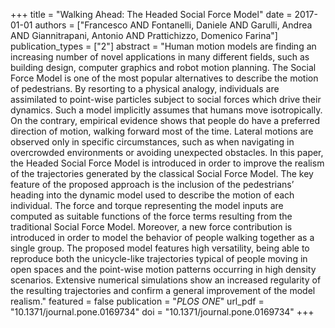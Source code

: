 +++
title = "Walking Ahead: The Headed Social Force Model"
date = 2017-01-01
authors = ["Francesco AND Fontanelli, Daniele AND Garulli, Andrea AND Giannitrapani, Antonio AND Prattichizzo, Domenico Farina"]
publication_types = ["2"]
abstract = "Human motion models are finding an increasing number of novel applications in many different fields, such as building design, computer graphics and robot motion planning. The Social Force Model is one of the most popular alternatives to describe the motion of pedestrians. By resorting to a physical analogy, individuals are assimilated to point-wise particles subject to social forces which drive their dynamics. Such a model implicitly assumes that humans move isotropically. On the contrary, empirical evidence shows that people do have a preferred direction of motion, walking forward most of the time. Lateral motions are observed only in specific circumstances, such as when navigating in overcrowded environments or avoiding unexpected obstacles. In this paper, the Headed Social Force Model is introduced in order to improve the realism of the trajectories generated by the classical Social Force Model. The key feature of the proposed approach is the inclusion of the pedestrians’ heading into the dynamic model used to describe the motion of each individual. The force and torque representing the model inputs are computed as suitable functions of the force terms resulting from the traditional Social Force Model. Moreover, a new force contribution is introduced in order to model the behavior of people walking together as a single group. The proposed model features high versatility, being able to reproduce both the unicycle-like trajectories typical of people moving in open spaces and the point-wise motion patterns occurring in high density scenarios. Extensive numerical simulations show an increased regularity of the resulting trajectories and confirm a general improvement of the model realism."
featured = false
publication = "*PLOS ONE*"
url_pdf = "10.1371/journal.pone.0169734"
doi = "10.1371/journal.pone.0169734"
+++

